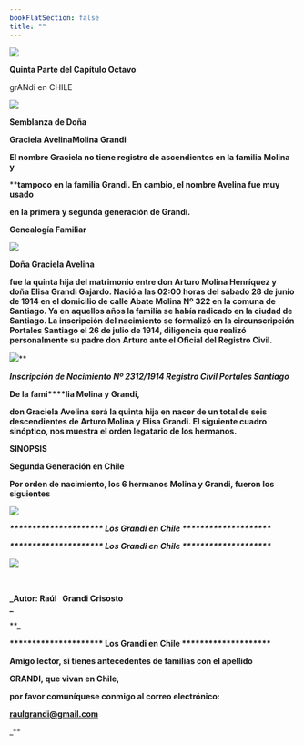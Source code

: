 ```yaml
---
bookFlatSection: false
title: ""
---
```


[![](https://sites.google.com/site/gracielaavelinamolinagrandi/_/rsrc/1303545614789/home/P%C3%A1ginaenconstrucci%C3%B3n.jpg?height=182&width=137)](https://sites.google.com/site/gracielaavelinamolinagrandi/home/P%C3%A1ginaenconstrucci%C3%B3n.jpg?attredirects=0)

**Quinta Parte del Capítulo Octavo**

grANdi en CHILE

[![](https://sites.google.com/site/gracielaavelinamolinagrandi/_/rsrc/1286838821646/home/CAPITULO%20VIII.jpg)](https://sites.google.com/site/gracielaavelinamolinagrandi/home/CAPITULO%20VIII.jpg?attredirects=0)

**Semblanza de Doña**

**G****raciela Avelina****Molina Grandi**

****El nombre Graciela no tiene registro de ascendientes en la familia Molina y****

****tampoco en la familia Grandi. En cambio, el nombre Avelina fue muy usado**

**en la primera y segunda generación de Grandi.**

**Genealogía Familiar** 

[![](https://sites.google.com/site/gracielaavelinamolinagrandi/_/rsrc/1286838828279/home/Genealogia%20Graciela%20Avelina.jpg)](https://sites.google.com/site/gracielaavelinamolinagrandi/home/Genealogia%20Graciela%20Avelina.jpg?attredirects=0)

****Doña Graciela Avelina****

****fue la quinta hija del matrimonio entre don Arturo Molina Henríquez y doña Elisa Grandi Gajardo. Nació a las 02:00 horas del sábado 28 de junio de 1914 en el domicilio de calle Abate Molina Nº 322 en la comuna de Santiago. Ya en aquellos años la familia se había radicado en la ciudad de Santiago. La inscripción del nacimiento se formalizó en la circunscripción Portales Santiago el 26 de julio de 1914, diligencia que realizó personalmente su padre don Arturo** ante el Oficial del Registro Civil.**

[![](https://sites.google.com/site/gracielaavelinamolinagrandi/_/rsrc/1287772902856/home/GRACIELA%20MOLINA%20GRANDI.JPG)](https://sites.google.com/site/gracielaavelinamolinagrandi/home/GRACIELA%20MOLINA%20GRANDI.JPG?attredirects=0)** 

**_Inscripción de Nacimiento Nº 2312/1914 Registro Civil Portales Santiago_**

**De la fami****lia Molina y Grandi,** 

**don Graciela Avelina será la quinta hija en nacer de un total de seis descendientes de Arturo Molina y Elisa Grandi. El siguiente cuadro sinóptico, nos muestra el orden legatario de los hermanos.**

**SINOPSIS**

****Segunda Generación en Chile****

**Por orden de nacimiento, los 6 hermanos Molina y Grandi, fueron los siguientes**

[![](https://sites.google.com/site/gracielaavelinamolinagrandi/_/rsrc/1303545622727/home/HermanosMolinaGrandi%28E%29.JPG)](https://sites.google.com/site/gracielaavelinamolinagrandi/home/HermanosMolinaGrandi%28E%29.JPG?attredirects=0)

_**\*\*\*\*\*\*\*\*\*\*\*\*\*\*\*\*\*\*\*\*\* Los Grandi en Chile \*\*\*\*\*\*\*\*\*\*\*\*\*\*\*\*\*\*\*\***_

_**\*\*\*\*\*\*\*\*\*\*\*\*\*\*\*\*\*\*\*\*\* Los Grandi en Chile \*\*\*\*\*\*\*\*\*\*\*\*\*\*\*\*\*\*\*\***_

[![](https://sites.google.com/site/gracielaavelinamolinagrandi/_/rsrc/1303545624320/home/002-P-AUTOR.jpg)](https://sites.google.com/site/gracielaavelinamolinagrandi/home/002-P-AUTOR.jpg?attredirects=0)

 

**_Autor: Raúl   Grandi Crisosto  
_**

**_

**\*\*\*\*\*\*\*\*\*\*\*\*\*\*\*\*\*\*\*\*\* Los Grandi en Chile \*\*\*\*\*\*\*\*\*\*\*\*\*\*\*\*\*\*\*\***

**Amigo lector, si tienes antecedentes de familias con el apellido** 

 **GRANDI, que vivan en Chile,** 

**por favor comuníquese conmigo al correo electrónico:** 

 **[raulgrandi@gmail.com](mailto:raulgrandi@gmail.com)**





_**